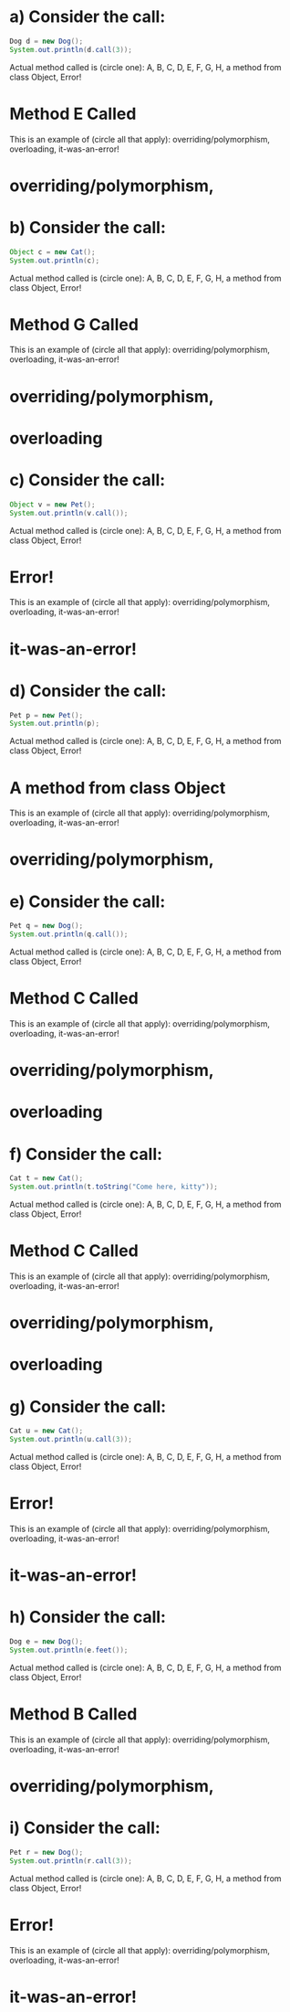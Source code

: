 # a) Consider the call:
```java 
Dog d = new Dog();
System.out.println(d.call(3));
```
Actual method called is (circle one): A, B, C, D, E, F, G, H, a method from class Object, Error!
# Method E Called
This is an example of (circle all that apply):  overriding/polymorphism, overloading, it-was-an-error!
# overriding/polymorphism, 


# b) Consider the call:
```java 
Object c = new Cat();
System.out.println(c);
```
	    
Actual method called is (circle one): A, B, C, D, E, F, G, H, a method from class Object, Error!
# Method G Called
 
This is an example of (circle all that apply): overriding/polymorphism, overloading, it-was-an-error!
# overriding/polymorphism, 
# overloading

# c) Consider the call:
```java 
Object v = new Pet();
System.out.println(v.call());
```
Actual method called is (circle one): A, B, C, D, E, F, G, H, a method from class Object, Error!
# Error! 
 
This is an example of (circle all that apply): overriding/polymorphism, overloading, it-was-an-error!
# it-was-an-error!
 
# d) Consider the call:
```java 
Pet p = new Pet();
System.out.println(p);
```

Actual method called is (circle one): A, B, C, D, E, F, G, H, a method from class Object, Error!
# A method from class Object
 
This is an example of (circle all that apply): overriding/polymorphism, overloading, it-was-an-error!
# overriding/polymorphism, 
 
# e) Consider the call:
```java 
Pet q = new Dog();
System.out.println(q.call());
```
	    
Actual method called is (circle one): A, B, C, D, E, F, G, H, a method from class Object, Error!
# Method C Called
 
This is an example of (circle all that apply): overriding/polymorphism, overloading, it-was-an-error!
# overriding/polymorphism, 
# overloading
 
# f) Consider the call:
```java 
Cat t = new Cat();
System.out.println(t.toString("Come here, kitty"));
```
	    
Actual method called is (circle one): A, B, C, D, E, F, G, H, a method from class Object, Error!
# Method C Called
 
This is an example of (circle all that apply): overriding/polymorphism, overloading, it-was-an-error!
# overriding/polymorphism, 
# overloading
 
 
# g) Consider the call:
```java 
Cat u = new Cat();
System.out.println(u.call(3));
```
	    
Actual method called is (circle one): A, B, C, D, E, F, G, H, a method from class Object, Error!
# Error!

This is an example of (circle all that apply): overriding/polymorphism, overloading, it-was-an-error!
# it-was-an-error! 

# h) Consider the call:
```java 
Dog e = new Dog();
System.out.println(e.feet());
```
	    
Actual method called is (circle one): A, B, C, D, E, F, G, H, a method from class Object, Error!
# Method B Called
 
This is an example of (circle all that apply): overriding/polymorphism, overloading, it-was-an-error!
# overriding/polymorphism, 
 
# i) Consider the call:
```java 
Pet r = new Dog();
System.out.println(r.call(3));
```
	    
Actual method called is (circle one): A, B, C, D, E, F, G, H, a method from class Object, Error!
# Error! 

This is an example of (circle all that apply): overriding/polymorphism, overloading, it-was-an-error!
# it-was-an-error!
